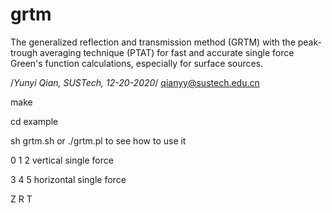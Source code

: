 # grtm 
The generalized reflection and transmission method (GRTM) with the peak-trough averaging technique (PTAT) for fast and accurate single force Green's function calculations, especially for surface sources.

/*Yunyi Qian, SUSTech, 12-20-2020*/
qianyy@sustech.edu.cn

make

cd example

sh grtm.sh or ./grtm.pl to see how to use it

0 1 2 vertical single force

3 4 5 horizontal single force

Z R T

